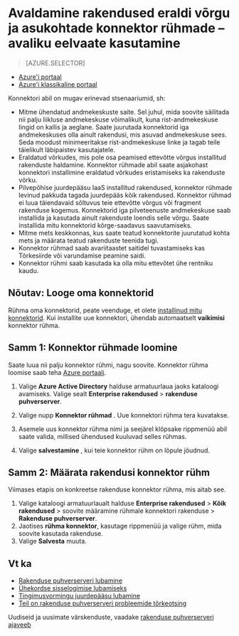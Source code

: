 <properties
    pageTitle="Azure'i AD Rakenduse puhverserveri konnektorid töötamine | Microsoft Azure'i"
    description="Hõlmab, kuidas luua ja hallata Azure AD Rakenduse puhverserveri konnektorid."
    services="active-directory"
    documentationCenter=""
    authors="kgremban"
    manager="femila"
    editor=""/>

<tags
    ms.service="active-directory"
    ms.workload="identity"
    ms.tgt_pltfrm="na"
    ms.devlang="na"
    ms.topic="article"
    ms.date="09/09/2016"
    ms.author="kgremban"/>


# <a name="publish-applications-on-separate-networks-and-locations-using-connector-groups---public-preview"></a>Avaldamine rakendused eraldi võrgu ja asukohtade konnektor rühmade – avaliku eelvaate kasutamine

> [AZURE.SELECTOR]
- [Azure'i portaal](active-directory-application-proxy-connectors-azure-portal.md)
- [Azure'i klassikaline portaal](active-directory-application-proxy-connectors.md)


Konnektori abil on mugav erinevad stsenaariumid, sh:

- Mitme ühendatud andmekeskuste saite. Sel juhul, mida soovite säilitada nii palju liikluse andmekeskuse võimalikult, kuna rist-andmekeskuse lingid on kallis ja aeglane. Saate juurutada konnektorid iga andmekeskuses olla ainult rakendusi, mis asuvad andmekeskuse sees. Seda moodust minimeeritakse rist-andmekeskuse linke ja tagab teile täielikult läbipaistev kasutajatele.
- Eraldatud võrkudes, mis pole osa peamised ettevõtte võrgus installitud rakenduste haldamine. Konnektor rühmade abil saate asjakohast konnektori installimine eraldatud võrkudes eristamiseks ka rakenduste võrku.
- Pilvepõhise juurdepääsu IaaS installitud rakendused, konnektor rühmade levinud pakkuda tagada juurdepääs kõik rakendused. Konnektor rühmad ei luua täiendavaid sõltuvus teie ettevõtte võrgus või fragment rakenduse kogemus. Konnektorid iga pilveteenuste andmekeskuse saab installida ja kasutada ainult rakenduste loendis selle võrgu. Saate installida mitu konnektorid kõrge-saadavus saavutamiseks.
- Mitme mets keskkonnas, kus saate teatud konnektorite juurutatud kohta mets ja määrata teatud rakenduste teenida tugi.
- Konnektor rühmad saab avariitaastet saitidel tuvastamiseks kas Tõrkesiirde või varundamise peamine saidi.
- Konnektor rühmi saab kasutada ka olla mitu ettevõtet ühe rentniku kaudu.

## <a name="prerequisite-create-your-connectors"></a>Nõutav: Looge oma konnektorid
Rühma oma konnektorid, peate veenduge, et olete [installinud mitu konnektorid](active-directory-application-proxy-enable.md). Kui installite uue konnektori, ühendab automaatselt **vaikimisi** konnektor rühma.

## <a name="step-1-create-connector-groups"></a>Samm 1: Konnektor rühmade loomine
Saate luua nii palju konnektor rühmi, nagu soovite. Konnektor rühma loomise saab teha [Azure portaali](https://portal.azure.com).

1. Valige **Azure Active Directory** halduse armatuurlaua jaoks kataloogi avamiseks. Valige sealt **Enterprise rakendused** > **rakenduse puhverserver**.

2. Valige nupp **Konnektor rühmad** . Uue konnektori rühma tera kuvatakse.

3. Asemele uus konnektor rühma nimi ja seejärel klõpsake rippmenüü abil saate valida, millised ühendused kuuluvad selles rühmas.

4. Valige **salvestamine** , kui teie konnektor rühm on lõpule jõudnud.

## <a name="step-2-assign-applications-to-your-connector-groups"></a>Samm 2: Määrata rakendusi konnektor rühm
Viimases etapis on konkreetse rakenduse konnektor rühma, mis aitab see.

1. Valige kataloogi armatuurlaualt halduse **Enterprise rakendused** > **Kõik rakendused** > soovite määramine rühmale konnektori rakenduse > **Rakenduse puhverserver**.
2. Jaotises **rühma konnektor**, kasutage rippmenüü ja valige rühm, mida soovite kasutada rakenduse.
3. Valige **Salvesta** muuta.


## <a name="see-also"></a>Vt ka

- [Rakenduse puhverserveri lubamine](active-directory-application-proxy-enable.md)
- [Ühekordse sisselogimise lubamiseks](active-directory-application-proxy-sso-using-kcd.md)
- [Tingimusvormingu juurdepääsu lubamine](active-directory-application-proxy-conditional-access.md)
- [Teil on rakenduse puhverserveri probleemide tõrkeotsing](active-directory-application-proxy-troubleshoot.md)

Uudiseid ja uusimate värskenduste, vaadake [rakenduse puhverserveri ajaveeb](http://blogs.technet.com/b/applicationproxyblog/)
